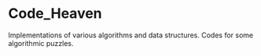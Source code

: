 Code_Heaven
===========

Implementations of various algorithms and data structures. Codes for some algorithmic puzzles.
